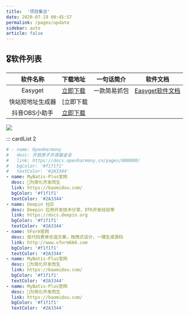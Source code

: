 ```yaml
---
title:  '项目集合'
date: 2020-07-19 00:45:57
permalink: /pages/update
sidebar: auto
article: false
---
```


## 🎖软件列表

|     软件名称     | 下载地址                                             |  一句话简介  |              软件文档              |
| :--------------: | :--------------------------------------------------- | :----------: | :--------------------------------: |
|     Easyget      | [立即下载](https://pandown.lanzout.com/iB4ISxjvzxg)  | 一款简易抓包 | [Easyget软件文档](/pages/easyget/) |
| 快站短地址生成器 | [立即下载                                            |              |                                    |
|  抖音OBS小助手   | [立即下载](https://pandown.lanzout.com/i2ztN07xajxi) |              |                                    |

![](https://cdn.staticaly.com/gh/xiaoh2018/imgurl@master/picgo/1655865010594.jpg)

::: cardList 2

```yaml
# - name: OpenHarmony
#   desc: 开放原子开源基金会
#   link: https://docs.openharmony.cn/pages/000000/
#   bgColor: '#f1f1f1'
#   textColor: '#2A3344'
- name: MyBatis-Plus官网
  desc: 🚀为简化开发而生
  link: https://baomidou.com/
  bgColor: '#f1f1f1'
  textColor: '#2A3344'
- name: Deepin 社区
  desc: Deepin 应用开发技术分享、DTK开发经验等
  link: https://docs.deepin.org
  bgColor: '#f1f1f1'
  textColor: '#2A3344'
- name: VForm官网
  desc: 低代码表单优选方案，拖拽式设计，一键生成源码
  link: http://www.vform666.com
  bgColor: '#f1f1f1'
  textColor: '#2A3344'
- name: MyBatis-Plus官网
  desc: 🚀为简化开发而生
  link: https://baomidou.com/
  bgColor: '#f1f1f1'
  textColor: '#2A3344'
- name: MyBatis-Plus官网
  desc: 🚀为简化开发而生
  link: https://baomidou.com/
  bgColor: '#f1f1f1'
  textColor: '#2A3344'
```
